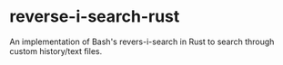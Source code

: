 # reverse-i-search-rust
An implementation of Bash's revers-i-search in Rust to search through custom history/text files.
